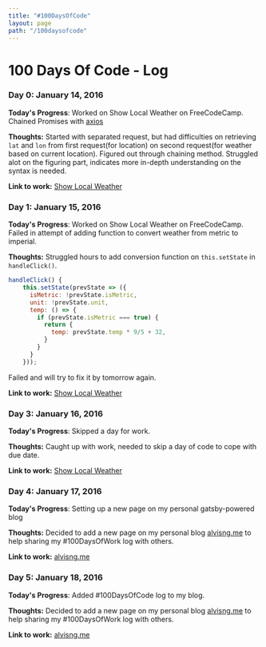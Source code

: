```yaml
---
title: "#100DaysOfCode"
layout: page
path: "/100daysofcode"
---
```


# 100 Days Of Code - Log

### Day 0: January 14, 2016

**Today's Progress**: Worked on Show Local Weather on FreeCodeCamp. Chained Promises with [axios](https://github.com/mzabriskie/axios)

**Thoughts:** Started with separated request, but had difficulties on retrieving `lat` and `lon` from first request(for location) on second request(for weather based on current location). Figured out through chaining method. Struggled alot on the figuring part, indicates more in-depth understanding on the syntax is needed.

**Link to work:** [Show Local Weather](http://codepen.io/vizFlux/pen/pyzNmr)

### Day 1: January 15, 2016

**Today's Progress**: Worked on Show Local Weather on FreeCodeCamp. Failed in attempt of adding function to convert weather from metric to imperial.

**Thoughts:** Struggled hours to add conversion function on `this.setState` in `handleClick()`.
```JavaScript
handleClick() {
    this.setState(prevState => ({
      isMetric: !prevState.isMetric,
      unit: !prevState.unit,
      temp: () => {
        if (prevState.isMetric === true) {
          return {
            temp: prevState.temp * 9/5 + 32,
          }
        }
      }
    }));
```
Failed and will try to fix it by tomorrow again.

**Link to work:** [Show Local Weather](http://codepen.io/vizFlux/pen/pyzNmr)

### Day 3: January 16, 2016

**Today's Progress**: Skipped a day for work.

**Thoughts:** Caught up with work, needed to skip a day of code to cope with due date.

**Link to work:** [Show Local Weather](http://codepen.io/vizFlux/pen/pyzNmr)

### Day 4: January 17, 2016

**Today's Progress**: Setting up a new page on my personal gatsby-powered blog

**Thoughts:** Decided to add a new page on my personal blog [alvisng.me](http://alvisng.me/) to help sharing my #100DaysOfWork log with others.

**Link to work:** [alvisng.me](http://alvisng.me/)

### Day 5: January 18, 2016

**Today's Progress**: Added #100DaysOfCode log to my blog.

**Thoughts:** Decided to add a new page on my personal blog [alvisng.me](http://alvisng.me/) to help sharing my #100DaysOfWork log with others.

**Link to work:** [alvisng.me](http://alvisng.me/)